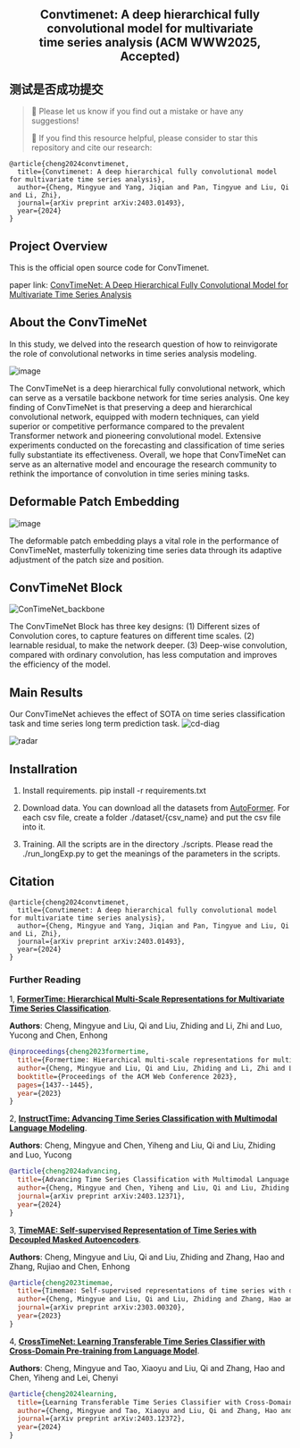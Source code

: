 <div align="center">
  <!-- <h1><b> Time-LLM </b></h1> -->
  <!-- <h2><b> Time-LLM </b></h2> -->
  <h2><b> Convtimenet: A deep hierarchical fully convolutional model for multivariate <br> time series analysis (ACM WWW2025, Accepted) </b></h2>
</div>


测试是否成功提交
---
>
> 🙋 Please let us know if you find out a mistake or have any suggestions!
> 
> 🌟 If you find this resource helpful, please consider to star this repository and cite our research:

```
@article{cheng2024convtimenet,
  title={Convtimenet: A deep hierarchical fully convolutional model for multivariate time series analysis},
  author={Cheng, Mingyue and Yang, Jiqian and Pan, Tingyue and Liu, Qi and Li, Zhi},
  journal={arXiv preprint arXiv:2403.01493},
  year={2024}
}
```



## Project Overview

This is the official open source code for ConvTimenet.

paper link: [ConvTimeNet: A Deep Hierarchical Fully Convolutional Model for Multivariate Time Series Analysis](https://arxiv.org/abs/2403.01493) 

## About the ConvTimeNet

In this study, we delved into the research question of how to reinvigorate the role of convolutional networks in time series analysis modeling. 

![image](https://github.com/Mingyue-Cheng/ConvTimeNet/assets/75526778/6ad67b14-ec3a-42b4-970f-585108a13bd6)


The ConvTimeNet is a deep hierarchical fully convolutional network, which can serve as a versatile backbone network for time series analysis. One key finding of ConvTimeNet is that preserving a deep and hierarchical convolutional network, equipped with modern techniques, can yield superior or competitive performance compared to the prevalent Transformer network and pioneering convolutional model. Extensive experiments conducted on the forecasting and classification of time series fully substantiate its effectiveness. Overall, we hope that ConvTimeNet can serve as an alternative model and encourage the research community to rethink the importance of convolution in time series mining tasks.

## Deformable Patch Embedding

![image](https://github.com/Mingyue-Cheng/ConvTimeNet/assets/75526778/115bd0cd-c011-468e-b305-12526e773225)

 The deformable patch embedding plays a vital role in the performance of ConvTimeNet, masterfully tokenizing time series data through its adaptive adjustment of the patch size and position.


## ConvTimeNet Block

![ConTimeNet_backbone](https://github.com/Mingyue-Cheng/ConvTimeNet/assets/75526778/5ee724c0-3956-492a-9601-82a235ed7ffc)

The ConvTimeNet Block has three key designs: (1) Different sizes of Convolution cores, to capture features on different time scales. (2) learnable residual, to make the network deeper. (3) Deep-wise convolution, compared with ordinary convolution, has less computation and improves the efficiency of the model.

## Main Results
Our ConvTimeNet achieves the effect of SOTA on time series classification task and time series long term prediction task.
![cd-diag](https://github.com/Mingyue-Cheng/ConvTimeNet/assets/75526778/d1ef9c1a-2d0a-4c91-b02c-6390221868b3)

![radar](https://github.com/Mingyue-Cheng/ConvTimeNet/assets/75526778/51cd735d-cee0-413f-8f49-d97e5334f367)

## Installration

1. Install requirements. pip install -r requirements.txt

2. Download data. You can download all the datasets from [AutoFormer](https://drive.google.com/drive/folders/1ZOYpTUa82_jCcxIdTmyr0LXQfvaM9vIy). For each csv file, create a folder ./dataset/{csv_name} and put the csv file into it.

3. Training. All the scripts are in the directory ./scripts. Please read the ./run_longExp.py to get the meanings of the parameters in the scripts.

## Citation

```
@article{cheng2024convtimenet, 
  title={Convtimenet: A deep hierarchical fully convolutional model for multivariate time series analysis}, 
  author={Cheng, Mingyue and Yang, Jiqian and Pan, Tingyue and Liu, Qi and Li, Zhi}, 
  journal={arXiv preprint arXiv:2403.01493}, 
  year={2024} 
}
```

### Further Reading

1, [**FormerTime: Hierarchical Multi-Scale Representations for Multivariate Time Series Classification**](https://arxiv.org/pdf/2302.09818).

**Authors**: Cheng, Mingyue and Liu, Qi and Liu, Zhiding and Li, Zhi and Luo, Yucong and Chen, Enhong

```bibtex
@inproceedings{cheng2023formertime,
  title={Formertime: Hierarchical multi-scale representations for multivariate time series classification},
  author={Cheng, Mingyue and Liu, Qi and Liu, Zhiding and Li, Zhi and Luo, Yucong and Chen, Enhong},
  booktitle={Proceedings of the ACM Web Conference 2023},
  pages={1437--1445},
  year={2023}
}
```

2, [**InstructTime: Advancing Time Series Classification with Multimodal Language Modeling**](https://arxiv.org/pdf/2403.12371).

**Authors**: Cheng, Mingyue and Chen, Yiheng and Liu, Qi and Liu, Zhiding and Luo, Yucong

```bibtex
@article{cheng2024advancing,
  title={Advancing Time Series Classification with Multimodal Language Modeling},
  author={Cheng, Mingyue and Chen, Yiheng and Liu, Qi and Liu, Zhiding and Luo, Yucong},
  journal={arXiv preprint arXiv:2403.12371},
  year={2024}
}
```

3, [**TimeMAE: Self-supervised Representation of Time Series with Decoupled Masked Autoencoders**](https://arxiv.org/pdf/2303.00320).

**Authors**: Cheng, Mingyue and Liu, Qi and Liu, Zhiding and Zhang, Hao and Zhang, Rujiao and Chen, Enhong

```bibtex
@article{cheng2023timemae,
  title={Timemae: Self-supervised representations of time series with decoupled masked autoencoders},
  author={Cheng, Mingyue and Liu, Qi and Liu, Zhiding and Zhang, Hao and Zhang, Rujiao and Chen, Enhong},
  journal={arXiv preprint arXiv:2303.00320},
  year={2023}
}
```

4, [**CrossTimeNet: Learning Transferable Time Series Classifier with Cross-Domain Pre-training from Language Model**](https://arxiv.org/pdf/2403.12372).

**Authors**: Cheng, Mingyue and Tao, Xiaoyu and Liu, Qi and Zhang, Hao and Chen, Yiheng and Lei, Chenyi

```bibtex
@article{cheng2024learning,
  title={Learning Transferable Time Series Classifier with Cross-Domain Pre-training from Language Model},
  author={Cheng, Mingyue and Tao, Xiaoyu and Liu, Qi and Zhang, Hao and Chen, Yiheng and Lei, Chenyi},
  journal={arXiv preprint arXiv:2403.12372},
  year={2024}
}
```






